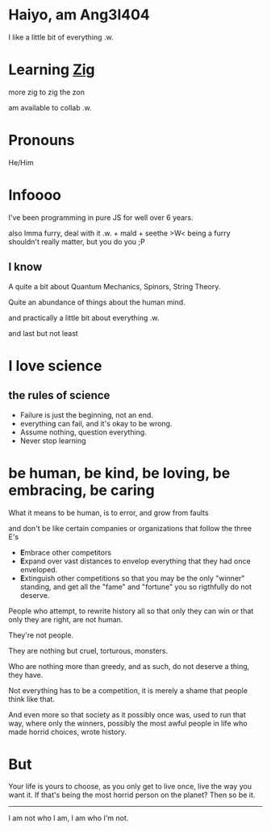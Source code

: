# Haiyo, am Ang3l404
I like a little bit of everything .w.

# Learning [Zig](https://ziglang.org/)
more zig to zig the zon

am available to collab .w.

# Pronouns
He/Him

# Infoooo
I've been programming in pure JS for well over 6 years.

also Imma furry, deal with it .w.
+
mald
+
seethe >W<
being a furry shouldn't really matter, but you do you ;P

## I know
A quite a bit about Quantum Mechanics, Spinors, String Theory.

Quite an abundance of things about the human mind.

and practically a little bit about everything .w.

and last but not least

# I love science
## the rules of science
- Failure is just the beginning, not an end.
- everything can fail, and it's okay to be wrong.
- Assume nothing, question everything.
- Never stop learning

# be human, be kind, be loving, be embracing, be caring
What it means to be human, is to error, and grow from faults

and don't be like certain companies or organizations that follow the three E's
- **E**mbrace other competitors
- **E**xpand over vast distances to envelop everything that they had once enveloped.
- **E**xtinguish other competitions so that you may be the only "winner" standing, and get all the "fame" and "fortune" you so rigthfully do not deserve.

People who attempt, to rewrite history all so that only they can win or that only they are right, are not human.

They're not people.

They are nothing but cruel, torturous, monsters.

Who are nothing more than greedy, and as such, do not deserve a thing, they have.

Not everything has to be a competition, it is merely a shame that people think like that.

And even more so that society as it possibly once was, used to run that way, where only the winners, possibly the most awful people in life who made horrid choices, wrote history.

# But
Your life is yours to choose, as you only get to live once, live the way you want it.
If that's being the most horrid person on the planet? Then so be it.

-----------

I am not who I am, I am who I'm not.
